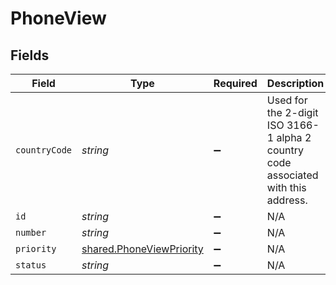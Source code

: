 # PhoneView


## Fields

| Field                                                                              | Type                                                                               | Required                                                                           | Description                                                                        | Example                                                                            |
| ---------------------------------------------------------------------------------- | ---------------------------------------------------------------------------------- | ---------------------------------------------------------------------------------- | ---------------------------------------------------------------------------------- | ---------------------------------------------------------------------------------- |
| `countryCode`                                                                      | *string*                                                                           | :heavy_minus_sign:                                                                 | Used for the 2-digit ISO 3166-1 alpha 2 country code associated with this address. | US                                                                                 |
| `id`                                                                               | *string*                                                                           | :heavy_minus_sign:                                                                 | N/A                                                                                |                                                                                    |
| `number`                                                                           | *string*                                                                           | :heavy_minus_sign:                                                                 | N/A                                                                                |                                                                                    |
| `priority`                                                                         | [shared.PhoneViewPriority](../../../sdk/models/shared/phoneviewpriority.md)        | :heavy_minus_sign:                                                                 | N/A                                                                                |                                                                                    |
| `status`                                                                           | *string*                                                                           | :heavy_minus_sign:                                                                 | N/A                                                                                |                                                                                    |